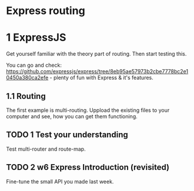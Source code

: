 # Express routing

# 1 ExpressJS
Get yourself familiar with the theory part of routing. Then start testing this.

You can go and check: https://github.com/expressjs/express/tree/8eb95ae57973b2cbe7778bc2e10450a380ca2efe - plenty of fun with Express & it's features.

## 1.1 Routing
The first example is multi-routing. Uppload the existing files to your computer and see, how you can get them functioning. 

## TODO 1 Test your understanding

Test multi-router and route-map. 

## TODO 2 w6 Express Introduction (revisited)
Fine-tune the small API you made last week.



